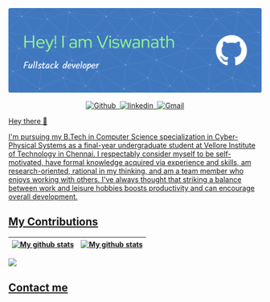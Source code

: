 [![Viswanatha's GitHub Banner](./github-header-image.png)](https://viswadecoders.github.io)
<p align="center">
<a href="https://github.com/ViswaDecoders"><img alt="Github" src="https://img.shields.io/badge/GitHub-%2312100E.svg?&style=for-the-badge&logo=Github&logoColor=white" />&nbsp; 
<a href="https://www.linkedin.com/in/alapati-lakshmi-viswanath-7b1554194/"><img alt="linkedin" src="https://img.shields.io/badge/linkedin-%230077B5.svg?&style=for-the-badge&logo=linkedin&logoColor=white" />&nbsp;
<img alt="Gmail" src="https://img.shields.io/badge/Gmail-D14836?style=for-the-badge&logo=gmail&logoColor=white" />
</p>

Hey there 👋

I'm pursuing my B.Tech in Computer Science specialization in Cyber-Physical Systems as a final-year undergraduate student at Vellore Institute of Technology in Chennai. I respectably consider myself to be self-motivated, have formal knowledge acquired via experience and skills, am research-oriented, rational in my thinking, and am a team member who enjoys working with others. I've always thought that striking a balance between work and leisure hobbies boosts productivity and can encourage overall development.
  
## My Contributions
|<img align="center" src="https://github-readme-streak-stats.herokuapp.com?user=ViswaDecoders&theme=vue-dark&hide_border=true&date_format=M%20j%5B%2C%20Y%5D" alt="My github stats" />|<img align="center" src="https://github-readme-stats.vercel.app/api?username=ViswaDecoders&show_icons=true&include_all_commits=true&theme=cobalt&hide_border=true" alt="My github stats" />|
|---|---|
<img align="center" src="https://github-readme-stats.vercel.app/api/top-langs/?username=ViswaDecoders&layout=compact&theme=cobalt&hide_border=true" />


## Contact me




